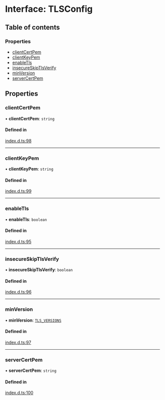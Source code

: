 # Interface: TLSConfig

## Table of contents

### Properties

- [clientCertPem](TLSConfig.md#clientcertpem)
- [clientKeyPem](TLSConfig.md#clientkeypem)
- [enableTls](TLSConfig.md#enabletls)
- [insecureSkipTlsVerify](TLSConfig.md#insecureskiptlsverify)
- [minVersion](TLSConfig.md#minversion)
- [serverCertPem](TLSConfig.md#servercertpem)

## Properties

### clientCertPem

• **clientCertPem**: `string`

#### Defined in

[index.d.ts:98](https://github.com/mostafa/xk6-kafka/blob/main/index.d.ts#L98)

___

### clientKeyPem

• **clientKeyPem**: `string`

#### Defined in

[index.d.ts:99](https://github.com/mostafa/xk6-kafka/blob/main/index.d.ts#L99)

___

### enableTls

• **enableTls**: `boolean`

#### Defined in

[index.d.ts:95](https://github.com/mostafa/xk6-kafka/blob/main/index.d.ts#L95)

___

### insecureSkipTlsVerify

• **insecureSkipTlsVerify**: `boolean`

#### Defined in

[index.d.ts:96](https://github.com/mostafa/xk6-kafka/blob/main/index.d.ts#L96)

___

### minVersion

• **minVersion**: [`TLS_VERSIONS`](../enums/TLS_VERSIONS.md)

#### Defined in

[index.d.ts:97](https://github.com/mostafa/xk6-kafka/blob/main/index.d.ts#L97)

___

### serverCertPem

• **serverCertPem**: `string`

#### Defined in

[index.d.ts:100](https://github.com/mostafa/xk6-kafka/blob/main/index.d.ts#L100)
